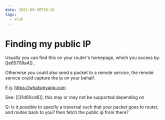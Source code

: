 ```yaml
---
date: 2021-09-30T20:18
tags: 
  - stub
---
```


# Finding my public IP

Usually you can find this on your router's homepage,
which you access by: [[e65709a4]] .

Otherwise you could also send a packet to a remote service,
the remote service could capture the ip on your behalf.

E.g. https://whatsmyapp.com

See: [[31d60cd6]], this may or may not be supported depending on

Q: Is it possible to specify a traversal such that your packet goes to router, and routes back to you?
then fetch the public ip from there?
